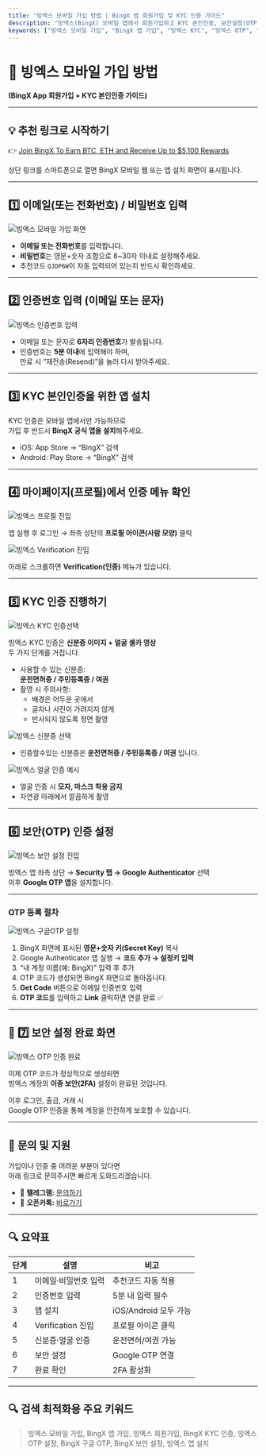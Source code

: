 ```yaml
---
title: "빙엑스 모바일 가입 방법 | BingX 앱 회원가입 및 KYC 인증 가이드"
description: "빙엑스(BingX) 모바일 앱에서 회원가입하고 KYC 본인인증, 보안설정(OTP)까지 완료하는 전체 과정을 단계별로 안내합니다. 추천코드 QJDP6W로 가입하면 최대 $5,100 보너스를 받을 수 있습니다."
keywords: ["빙엑스 모바일 가입", "BingX 앱 가입", "빙엑스 KYC", "빙엑스 OTP", "빙엑스 회원가입", "BingX 추천코드"]
---
```


# 📱 빙엑스 모바일 가입 방법
**(BingX App 회원가입 + KYC 본인인증 가이드)**

---

## 💡 추천 링크로 시작하기

👉 [Join BingX To Earn BTC, ETH and Receive Up to $5,100 Rewards](https://bingx.com/invite/QJDP6W/)  

상단 링크를 스마트폰으로 열면 BingX 모바일 웹 또는 앱 설치 화면이 표시됩니다.

---

## 1️⃣ 이메일(또는 전화번호) / 비밀번호 입력

![빙엑스 모바일 가입 화면](/img/guide/mobile-register-01.png)

- **이메일 또는 전화번호**를 입력합니다.  
- **비밀번호**는 영문+숫자 조합으로 8~30자 이내로 설정해주세요.  
- 추천코드 `QJDP6W`이 자동 입력되어 있는지 반드시 확인하세요.

---

## 2️⃣ 인증번호 입력 (이메일 또는 문자)

![빙엑스 인증번호 입력](/img/guide/mobile-register-02.png)

- 이메일 또는 문자로 **6자리 인증번호**가 발송됩니다.  
- 인증번호는 **5분 이내**에 입력해야 하며,  
  만료 시 “재전송(Resend)”을 눌러 다시 받아주세요.

---

## 3️⃣ KYC 본인인증을 위한 앱 설치

KYC 인증은 모바일 앱에서만 가능하므로  
가입 후 반드시 **BingX 공식 앱을 설치**해주세요.

- iOS: App Store → “BingX” 검색  
- Android: Play Store → “BingX” 검색

---

## 4️⃣ 마이페이지(프로필)에서 인증 메뉴 확인

![빙엑스 프로필 진입](/img/guide/mobile-register-03.png)

앱 실행 후 로그인 → 좌측 상단의 **프로필 아이콘(사람 모양)** 클릭  

![빙엑스 Verification 진입](/img/guide/mobile-register-04.png)

아래로 스크롤하면 **Verification(인증)** 메뉴가 있습니다.

---

## 5️⃣ KYC 인증 진행하기
![빙엑스 KYC 인증선택](/img/guide/mobile-register-05.png)

빙엑스 KYC 인증은 **신분증 이미지 + 얼굴 셀카 영상**  
두 가지 단계를 거칩니다.

- 사용할 수 있는 신분증:  
  **운전면허증 / 주민등록증 / 여권**  
- 촬영 시 주의사항:  
  - 배경은 어두운 곳에서  
  - 글자나 사진이 가려지지 않게  
  - 반사되지 않도록 정면 촬영

![빙엑스 신분증 선택](/img/guide/mobile-register-06.png)

- 인증할수있는 신분증은 **운전면허증 / 주민등록증 / 여권** 입니다.

![빙엑스 얼굴 인증 예시](/img/guide/mobile-register-07.png)

- 얼굴 인증 시 **모자, 마스크 착용 금지**
- 자연광 아래에서 깔끔하게 촬영

---

## 6️⃣ 보안(OTP) 인증 설정

![빙엑스 보안 설정 진입](/img/guide/mobile-register-08.png)

빙엑스 앱 좌측 상단 → **Security 탭 → Google Authenticator** 선택  
이후 **Google OTP 앱**을 설치합니다.

---

### OTP 등록 절차

![빙엑스 구글OTP 설정](/img/guide/mobile-register-09.png)

1. BingX 화면에 표시된 **영문+숫자 키(Secret Key)** 복사  
2. Google Authenticator 앱 실행 → **코드 추가 → 설정키 입력**  
3. “내 계정 이름(예: BingX)” 입력 후 추가  
4. OTP 코드가 생성되면 BingX 화면으로 돌아옵니다.  
5. **Get Code** 버튼으로 이메일 인증번호 입력  
6. **OTP 코드**를 입력하고 **Link** 클릭하면 연결 완료 ✅

---

## 🧩 7️⃣ 보안 설정 완료 화면

![빙엑스 OTP 인증 완료](/img/guide/mobile-register-10.png)

이제 OTP 코드가 정상적으로 생성되면  
빙엑스 계정의 **이중 보안(2FA)** 설정이 완료된 것입니다.

이후 로그인, 출금, 거래 시  
Google OTP 인증을 통해 계정을 안전하게 보호할 수 있습니다.

---

## 💬 문의 및 지원

가입이나 인증 중 어려운 부분이 있다면  
아래 링크로 문의주시면 빠르게 도와드리겠습니다.

- 📱 **텔레그램:** [문의하기](#)
- 💬 **오픈카톡:** [바로가기](#)

---

## 🔍 요약표

| 단계 | 설명 | 비고 |
|------|------|------|
| 1 | 이메일·비밀번호 입력 | 추천코드 자동 적용 |
| 2 | 인증번호 입력 | 5분 내 입력 필수 |
| 3 | 앱 설치 | iOS/Android 모두 가능 |
| 4 | Verification 진입 | 프로필 아이콘 클릭 |
| 5 | 신분증·얼굴 인증 | 운전면허/여권 가능 |
| 6 | 보안 설정 | Google OTP 연결 |
| 7 | 완료 확인 | 2FA 활성화 |

---

## 🔍 검색 최적화용 주요 키워드
> 빙엑스 모바일 가입, BingX 앱 가입, 빙엑스 회원가입, BingX KYC 인증, 빙엑스 OTP 설정, BingX 구글 OTP, BingX 보안 설정, 빙엑스 앱 설치
